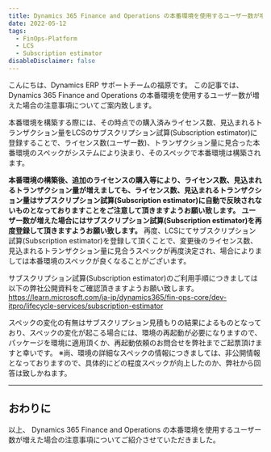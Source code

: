 ```yaml
---
title: Dynamics 365 Finance and Operations の本番環境を使用するユーザー数が増えた場合の注意事項
date: 2022-05-12
tags:
  - FinOps-Platform
  - LCS
  - Subscription estimator
disableDisclaimer: false
---
```


こんにちは、Dynamics ERP サポートチームの福原です。
この記事では、 Dynamics 365 Finance and Operations の本番環境を使用するユーザー数が増えた場合の注意事項についてご案内致します。
<!-- more -->


本番環境を構築する際には、その時点での購入済みライセンス数、見込まれるトランザクション量をLCSのサブスクリプション試算(Subscription estimator)に登録することで、ライセンス数(ユーザー数)、トランザクション量に見合った本番環境のスペックがシステムにより決まり、そのスペックで本番環境は構築されます。

**本番環境の構築後、追加のライセンスの購入等により、ライセンス数、見込まれるトランザクション量が増えましても、ライセンス数、見込まれるトランザクション量はサブスクリプション試算(Subscription estimator)に自動で反映されないものとなっておりますことをご注意して頂きますようお願い致します。**
**ユーザー数が増えた場合にはサブスクリプション試算(Subscription estimator)を再度登録して頂きますようお願い致します。**
再度、LCSにてサブスクリプション試算(Subscription estimator)を登録して頂くことで、変更後のライセンス数、見込まれるトランザクション量に見合うスペックが再度決定され、場合によりましては本番環境のスペックが良くなることがございます。


サブスクリプション試算(Subscription estimator)のご利用手順につきましては以下の弊社公開資料をご確認頂きますようお願い致します。
https://learn.microsoft.com/ja-jp/dynamics365/fin-ops-core/dev-itpro/lifecycle-services/subscription-estimator

スペックの変化の有無はサブスクリプション見積もりの結果によるものとなっており、スペックの変化が起こる場合には、環境の再起動が必要になりますので、パッケージを環境に適用頂くか、再起動依頼のお問合せを弊社までご起票頂けますと幸いです。
※尚、環境の詳細なスペックの情報につきましては、非公開情報となっておりますので、具体的にどの程度スペックが向上したのか、弊社から回答は致しかねます。

---
## おわりに  

以上、 Dynamics 365 Finance and Operations の本番環境を使用するユーザー数が増えた場合の注意事項についてご紹介させていただきました。
